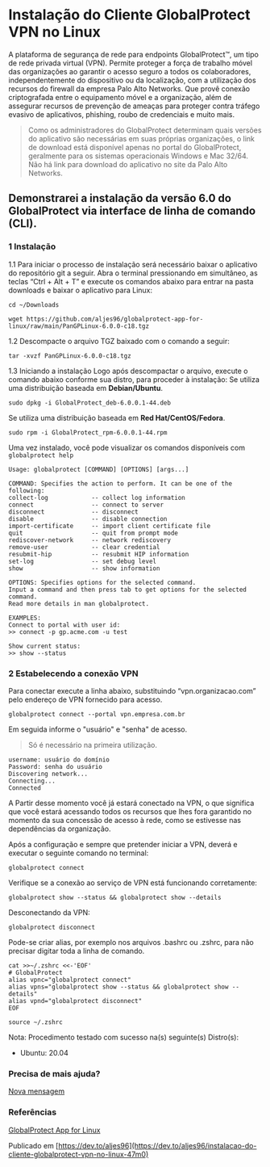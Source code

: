 # Instalação do Cliente GlobalProtect VPN no Linux



A plataforma de segurança de rede para endpoints GlobalProtect™, um tipo de rede privada virtual (VPN). Permite proteger a força de trabalho móvel das organizações ao garantir o acesso seguro a todos os colaboradores, independentemente do dispositivo ou da localização, com a utilização dos recursos do firewall da empresa Palo Alto Networks. Que provê conexão criptografada entre o equipamento móvel e a organização, além de assegurar recursos de prevenção de ameaças para proteger contra tráfego evasivo de aplicativos, phishing, roubo de credenciais e muito mais.

> Como os administradores do GlobalProtect determinam quais versões do aplicativo são necessárias em suas próprias organizações, o link de download está disponível apenas no portal do GlobalProtect, geralmente para os sistemas operacionais Windows e Mac 32/64. Não há link para download do aplicativo no site da Palo Alto Networks.

## Demonstrarei a instalação da versão 6.0 do GlobalProtect via interface de linha de comando (CLI).

### 1 Instalação

1.1 Para iniciar o processo de instalação será necessário baixar o aplicativo do repositório git a seguir.
Abra o terminal pressionando em simultâneo, as teclas “Ctrl + Alt + T” e execute os comandos abaixo para entrar na pasta  downloads e baixar o aplicativo para Linux:
```
cd ~/Downloads
```
```
wget https://github.com/aljes96/globalprotect-app-for-linux/raw/main/PanGPLinux-6.0.0-c18.tgz
```

1.2 Descompacte o arquivo TGZ baixado com o comando a seguir:
```
tar -xvzf PanGPLinux-6.0.0-c18.tgz
```

1.3 Iniciando a instalação
Logo após descompactar o arquivo, execute o comando abaixo conforme sua distro, para proceder à instalação:
Se utiliza uma distribuição baseada em **Debian/Ubuntu**.
```
sudo dpkg -i GlobalProtect_deb-6.0.0.1-44.deb
```

Se utiliza uma distribuição baseada em **Red Hat/CentOS/Fedora**.
```
sudo rpm -i GlobalProtect_rpm-6.0.0.1-44.rpm
```

Uma vez instalado, você pode visualizar os comandos disponíveis com `globalprotect help`
```
Usage: globalprotect [COMMAND] [OPTIONS] [args...]

COMMAND: Specifies the action to perform. It can be one of the following:
collect-log            -- collect log information
connect                -- connect to server
disconnect             -- disconnect
disable                -- disable connection
import-certificate     -- import client certificate file
quit                   -- quit from prompt mode
rediscover-network     -- network rediscovery
remove-user            -- clear credential
resubmit-hip           -- resubmit HIP information
set-log                -- set debug level
show                   -- show information

OPTIONS: Specifies options for the selected command.
Input a command and then press tab to get options for the selected command.
Read more details in man globalprotect.

EXAMPLES:
Connect to portal with user id:
>> connect -p gp.acme.com -u test

Show current status:
>> show --status
```

### 2 Estabelecendo a conexão VPN
Para conectar execute a linha abaixo, substituindo “vpn.organizacao.com” pelo endereço de VPN fornecido para acesso.
```
globalprotect connect --portal vpn.empresa.com.br
```
Em seguida informe o "usuário" e "senha" de acesso.
> Só é necessário na primeira utilização.
```
username: usuário do domínio
Password: senha do usuário
Discovering network...                                                 
Connecting...                                                          
Connected
```
A Partir desse momento você já estará conectado na VPN, o que significa que você estará acessando todos os recursos que lhes fora garantido no momento da sua concessão de acesso à rede, como se estivesse nas dependências da organização.

Após a configuração e sempre que pretender iniciar a VPN, deverá e executar o seguinte comando no terminal:
```
globalprotect connect
```

Verifique se a conexão ao serviço de VPN está funcionando corretamente:
```
globalprotect show --status && globalprotect show --details
```

Desconectando da VPN:
```
globalprotect disconnect
```

Pode-se criar alias, por exemplo nos arquivos .bashrc ou .zshrc, para não precisar digitar toda a linha de comando.
```
cat >>~/.zshrc <<-'EOF'
# GlobalProtect
alias vpnc="globalprotect connect"
alias vpns="globalprotect show --status && globalprotect show --details"
alias vpnd="globalprotect disconnect"
EOF
```
```
source ~/.zshrc
```


Nota: Procedimento testado com sucesso na(s) seguinte(s) Distro(s):
- Ubuntu: 20.04

### Precisa de mais ajuda?
[Nova mensagem](https://github.com/aljes96/globalprotect-app-for-linux/issues/new/choose)


### Referências
[GlobalProtect App for Linux](https://docs.paloaltonetworks.com/globalprotect/6-0/globalprotect-app-user-guide/globalprotect-app-for-linux)

Publicado em [https://dev.to/aljes96](https://dev.to/aljes96/instalacao-do-cliente-globalprotect-vpn-no-linux-47m0)
